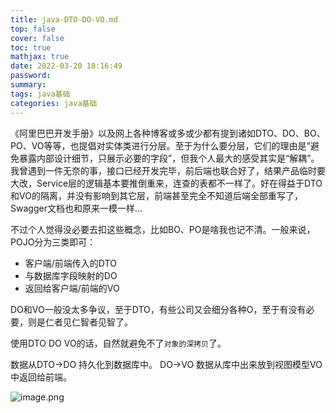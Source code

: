 ```yaml
---
title: java-DTO-DO-VO.md
top: false
cover: false
toc: true
mathjax: true
date: 2022-03-20 18:16:49
password:
summary:
tags: java基础
categories: java基础
---
```

《阿里巴巴开发手册》以及网上各种博客或多或少都有提到诸如DTO、DO、BO、PO、VO等等，也提倡对实体类进行分层。至于为什么要分层，它们的理由是“避免暴露内部设计细节，只展示必要的字段”，但我个人最大的感受其实是“解耦”。我曾遇到一件无奈的事，接口已经开发完毕，前后端也联合好了，结果产品临时要大改，Service层的逻辑基本要推倒重来，连查的表都不一样了。好在得益于DTO和VO的隔离，并没有影响到其它层，前端甚至完全不知道后端全部重写了，Swagger文档也和原来一模一样...

不过个人觉得没必要去扣这些概念，比如BO、PO是啥我也记不清。一般来说，POJO分为三类即可：
-  客户端/前端传入的DTO
- 与数据库字段映射的DO
- 返回给客户端/前端的VO

DO和VO一般没太多争议，至于DTO，有些公司又会细分各种O，至于有没有必要，则是仁者见仁智者见智了。


使用DTO DO VO的话，自然就避免不了`对象的深拷贝`了。

数据从DTO->DO 持久化到数据库中。
DO->VO 数据从库中出来放到视图模型VO中返回给前端。

![image.png](https://upload-images.jianshu.io/upload_images/13965490-3b6ccdf84cd15863.png?imageMogr2/auto-orient/strip%7CimageView2/2/w/1240)
